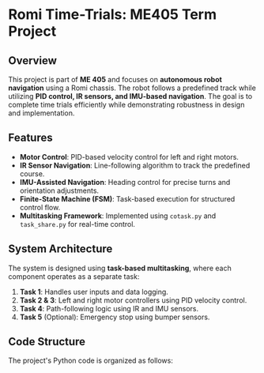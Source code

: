 # Romi Time-Trials: ME405 Term Project

## Overview
This project is part of **ME 405** and focuses on **autonomous robot navigation** using a Romi chassis. The robot follows a predefined track while utilizing **PID control, IR sensors, and IMU-based navigation**. The goal is to complete time trials efficiently while demonstrating robustness in design and implementation.

## Features
- **Motor Control**: PID-based velocity control for left and right motors.
- **IR Sensor Navigation**: Line-following algorithm to track the predefined course.
- **IMU-Assisted Navigation**: Heading control for precise turns and orientation adjustments.
- **Finite-State Machine (FSM)**: Task-based execution for structured control flow.
- **Multitasking Framework**: Implemented using `cotask.py` and `task_share.py` for real-time control.

## System Architecture
The system is designed using **task-based multitasking**, where each component operates as a separate task:
1. **Task 1**: Handles user inputs and data logging.
2. **Task 2 & 3**: Left and right motor controllers using PID velocity control.
3. **Task 4**: Path-following logic using IR and IMU sensors.
4. **Task 5** (Optional): Emergency stop using bumper sensors.

## Code Structure
The project's Python code is organized as follows:

